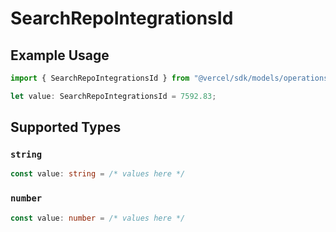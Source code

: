 # SearchRepoIntegrationsId

## Example Usage

```typescript
import { SearchRepoIntegrationsId } from "@vercel/sdk/models/operations";

let value: SearchRepoIntegrationsId = 7592.83;
```

## Supported Types

### `string`

```typescript
const value: string = /* values here */
```

### `number`

```typescript
const value: number = /* values here */
```

